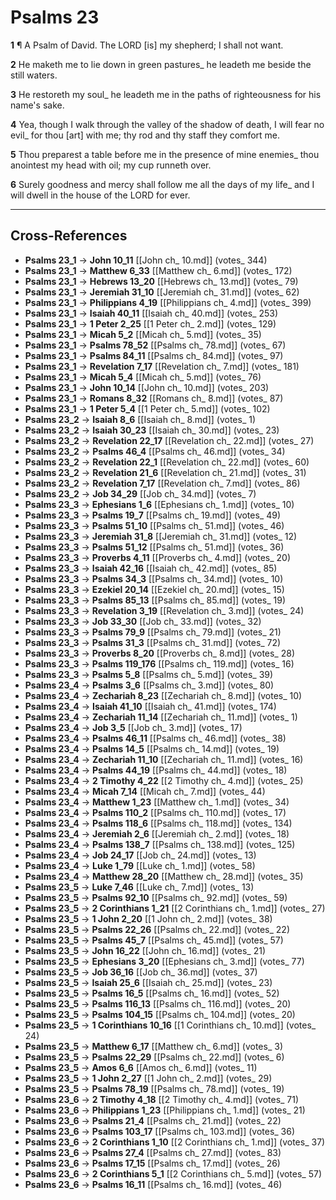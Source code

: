 # Psalms 23

**1** ¶ A Psalm of David. The LORD [is] my shepherd; I shall not want.

**2** He maketh me to lie down in green pastures_ he leadeth me beside the still waters.

**3** He restoreth my soul_ he leadeth me in the paths of righteousness for his name's sake.

**4** Yea, though I walk through the valley of the shadow of death, I will fear no evil_ for thou [art] with me; thy rod and thy staff they comfort me.

**5** Thou preparest a table before me in the presence of mine enemies_ thou anointest my head with oil; my cup runneth over.

**6** Surely goodness and mercy shall follow me all the days of my life_ and I will dwell in the house of the LORD for ever.

---

## Cross-References

- **Psalms 23_1** → **John 10_11** [[John ch_ 10.md]] (votes_ 344)
- **Psalms 23_1** → **Matthew 6_33** [[Matthew ch_ 6.md]] (votes_ 172)
- **Psalms 23_1** → **Hebrews 13_20** [[Hebrews ch_ 13.md]] (votes_ 79)
- **Psalms 23_1** → **Jeremiah 31_10** [[Jeremiah ch_ 31.md]] (votes_ 62)
- **Psalms 23_1** → **Philippians 4_19** [[Philippians ch_ 4.md]] (votes_ 399)
- **Psalms 23_1** → **Isaiah 40_11** [[Isaiah ch_ 40.md]] (votes_ 253)
- **Psalms 23_1** → **1 Peter 2_25** [[1 Peter ch_ 2.md]] (votes_ 129)
- **Psalms 23_1** → **Micah 5_2** [[Micah ch_ 5.md]] (votes_ 35)
- **Psalms 23_1** → **Psalms 78_52** [[Psalms ch_ 78.md]] (votes_ 67)
- **Psalms 23_1** → **Psalms 84_11** [[Psalms ch_ 84.md]] (votes_ 97)
- **Psalms 23_1** → **Revelation 7_17** [[Revelation ch_ 7.md]] (votes_ 181)
- **Psalms 23_1** → **Micah 5_4** [[Micah ch_ 5.md]] (votes_ 76)
- **Psalms 23_1** → **John 10_14** [[John ch_ 10.md]] (votes_ 203)
- **Psalms 23_1** → **Romans 8_32** [[Romans ch_ 8.md]] (votes_ 87)
- **Psalms 23_1** → **1 Peter 5_4** [[1 Peter ch_ 5.md]] (votes_ 102)
- **Psalms 23_2** → **Isaiah 8_6** [[Isaiah ch_ 8.md]] (votes_ 1)
- **Psalms 23_2** → **Isaiah 30_23** [[Isaiah ch_ 30.md]] (votes_ 23)
- **Psalms 23_2** → **Revelation 22_17** [[Revelation ch_ 22.md]] (votes_ 27)
- **Psalms 23_2** → **Psalms 46_4** [[Psalms ch_ 46.md]] (votes_ 34)
- **Psalms 23_2** → **Revelation 22_1** [[Revelation ch_ 22.md]] (votes_ 60)
- **Psalms 23_2** → **Revelation 21_6** [[Revelation ch_ 21.md]] (votes_ 31)
- **Psalms 23_2** → **Revelation 7_17** [[Revelation ch_ 7.md]] (votes_ 86)
- **Psalms 23_2** → **Job 34_29** [[Job ch_ 34.md]] (votes_ 7)
- **Psalms 23_3** → **Ephesians 1_6** [[Ephesians ch_ 1.md]] (votes_ 10)
- **Psalms 23_3** → **Psalms 19_7** [[Psalms ch_ 19.md]] (votes_ 49)
- **Psalms 23_3** → **Psalms 51_10** [[Psalms ch_ 51.md]] (votes_ 46)
- **Psalms 23_3** → **Jeremiah 31_8** [[Jeremiah ch_ 31.md]] (votes_ 12)
- **Psalms 23_3** → **Psalms 51_12** [[Psalms ch_ 51.md]] (votes_ 36)
- **Psalms 23_3** → **Proverbs 4_11** [[Proverbs ch_ 4.md]] (votes_ 20)
- **Psalms 23_3** → **Isaiah 42_16** [[Isaiah ch_ 42.md]] (votes_ 85)
- **Psalms 23_3** → **Psalms 34_3** [[Psalms ch_ 34.md]] (votes_ 10)
- **Psalms 23_3** → **Ezekiel 20_14** [[Ezekiel ch_ 20.md]] (votes_ 15)
- **Psalms 23_3** → **Psalms 85_13** [[Psalms ch_ 85.md]] (votes_ 19)
- **Psalms 23_3** → **Revelation 3_19** [[Revelation ch_ 3.md]] (votes_ 24)
- **Psalms 23_3** → **Job 33_30** [[Job ch_ 33.md]] (votes_ 32)
- **Psalms 23_3** → **Psalms 79_9** [[Psalms ch_ 79.md]] (votes_ 21)
- **Psalms 23_3** → **Psalms 31_3** [[Psalms ch_ 31.md]] (votes_ 72)
- **Psalms 23_3** → **Proverbs 8_20** [[Proverbs ch_ 8.md]] (votes_ 28)
- **Psalms 23_3** → **Psalms 119_176** [[Psalms ch_ 119.md]] (votes_ 16)
- **Psalms 23_3** → **Psalms 5_8** [[Psalms ch_ 5.md]] (votes_ 39)
- **Psalms 23_4** → **Psalms 3_6** [[Psalms ch_ 3.md]] (votes_ 80)
- **Psalms 23_4** → **Zechariah 8_23** [[Zechariah ch_ 8.md]] (votes_ 10)
- **Psalms 23_4** → **Isaiah 41_10** [[Isaiah ch_ 41.md]] (votes_ 174)
- **Psalms 23_4** → **Zechariah 11_14** [[Zechariah ch_ 11.md]] (votes_ 1)
- **Psalms 23_4** → **Job 3_5** [[Job ch_ 3.md]] (votes_ 17)
- **Psalms 23_4** → **Psalms 46_11** [[Psalms ch_ 46.md]] (votes_ 38)
- **Psalms 23_4** → **Psalms 14_5** [[Psalms ch_ 14.md]] (votes_ 19)
- **Psalms 23_4** → **Zechariah 11_10** [[Zechariah ch_ 11.md]] (votes_ 16)
- **Psalms 23_4** → **Psalms 44_19** [[Psalms ch_ 44.md]] (votes_ 18)
- **Psalms 23_4** → **2 Timothy 4_22** [[2 Timothy ch_ 4.md]] (votes_ 25)
- **Psalms 23_4** → **Micah 7_14** [[Micah ch_ 7.md]] (votes_ 44)
- **Psalms 23_4** → **Matthew 1_23** [[Matthew ch_ 1.md]] (votes_ 34)
- **Psalms 23_4** → **Psalms 110_2** [[Psalms ch_ 110.md]] (votes_ 17)
- **Psalms 23_4** → **Psalms 118_6** [[Psalms ch_ 118.md]] (votes_ 134)
- **Psalms 23_4** → **Jeremiah 2_6** [[Jeremiah ch_ 2.md]] (votes_ 18)
- **Psalms 23_4** → **Psalms 138_7** [[Psalms ch_ 138.md]] (votes_ 125)
- **Psalms 23_4** → **Job 24_17** [[Job ch_ 24.md]] (votes_ 13)
- **Psalms 23_4** → **Luke 1_79** [[Luke ch_ 1.md]] (votes_ 58)
- **Psalms 23_4** → **Matthew 28_20** [[Matthew ch_ 28.md]] (votes_ 35)
- **Psalms 23_5** → **Luke 7_46** [[Luke ch_ 7.md]] (votes_ 13)
- **Psalms 23_5** → **Psalms 92_10** [[Psalms ch_ 92.md]] (votes_ 59)
- **Psalms 23_5** → **2 Corinthians 1_21** [[2 Corinthians ch_ 1.md]] (votes_ 27)
- **Psalms 23_5** → **1 John 2_20** [[1 John ch_ 2.md]] (votes_ 38)
- **Psalms 23_5** → **Psalms 22_26** [[Psalms ch_ 22.md]] (votes_ 22)
- **Psalms 23_5** → **Psalms 45_7** [[Psalms ch_ 45.md]] (votes_ 57)
- **Psalms 23_5** → **John 16_22** [[John ch_ 16.md]] (votes_ 21)
- **Psalms 23_5** → **Ephesians 3_20** [[Ephesians ch_ 3.md]] (votes_ 77)
- **Psalms 23_5** → **Job 36_16** [[Job ch_ 36.md]] (votes_ 37)
- **Psalms 23_5** → **Isaiah 25_6** [[Isaiah ch_ 25.md]] (votes_ 23)
- **Psalms 23_5** → **Psalms 16_5** [[Psalms ch_ 16.md]] (votes_ 52)
- **Psalms 23_5** → **Psalms 116_13** [[Psalms ch_ 116.md]] (votes_ 20)
- **Psalms 23_5** → **Psalms 104_15** [[Psalms ch_ 104.md]] (votes_ 20)
- **Psalms 23_5** → **1 Corinthians 10_16** [[1 Corinthians ch_ 10.md]] (votes_ 24)
- **Psalms 23_5** → **Matthew 6_17** [[Matthew ch_ 6.md]] (votes_ 3)
- **Psalms 23_5** → **Psalms 22_29** [[Psalms ch_ 22.md]] (votes_ 6)
- **Psalms 23_5** → **Amos 6_6** [[Amos ch_ 6.md]] (votes_ 11)
- **Psalms 23_5** → **1 John 2_27** [[1 John ch_ 2.md]] (votes_ 29)
- **Psalms 23_5** → **Psalms 78_19** [[Psalms ch_ 78.md]] (votes_ 19)
- **Psalms 23_6** → **2 Timothy 4_18** [[2 Timothy ch_ 4.md]] (votes_ 71)
- **Psalms 23_6** → **Philippians 1_23** [[Philippians ch_ 1.md]] (votes_ 21)
- **Psalms 23_6** → **Psalms 21_4** [[Psalms ch_ 21.md]] (votes_ 22)
- **Psalms 23_6** → **Psalms 103_17** [[Psalms ch_ 103.md]] (votes_ 36)
- **Psalms 23_6** → **2 Corinthians 1_10** [[2 Corinthians ch_ 1.md]] (votes_ 37)
- **Psalms 23_6** → **Psalms 27_4** [[Psalms ch_ 27.md]] (votes_ 83)
- **Psalms 23_6** → **Psalms 17_15** [[Psalms ch_ 17.md]] (votes_ 26)
- **Psalms 23_6** → **2 Corinthians 5_1** [[2 Corinthians ch_ 5.md]] (votes_ 57)
- **Psalms 23_6** → **Psalms 16_11** [[Psalms ch_ 16.md]] (votes_ 46)

